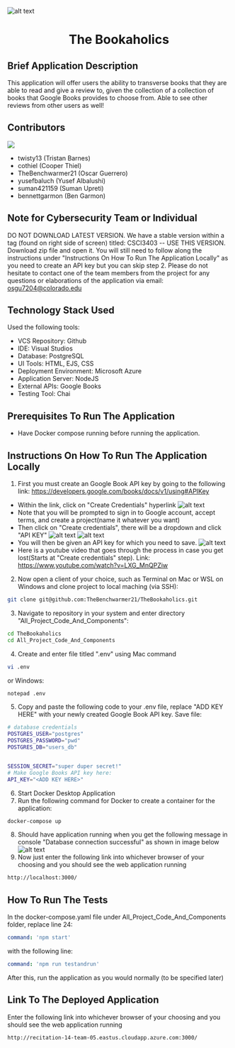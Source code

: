 ![alt text](/All_Project_Code_And_Components/resources/img/zz.png?raw=true)
# <p align="center"> The Bookaholics </p>


## Brief Application Description
This application will offer users the ability to transverse books that they are able to read and give a review to, given the collection of a collection of books that Google Books provides to choose from. Able to see other reviews from other users as well!


## Contributors
<a href="https://github.com/TheBenchwarmer21/TheBookaholics/graphs/contributors">
 <img src="https://contrib.rocks/image?repo=TheBenchwarmer21/TheBookaholics" />
</a>


- twisty13 (Tristan Barnes)
- cothiel (Cooper Thiel)
- TheBenchwarmer21 (Oscar Guerrero)
- yusefbaluch (Yusef Albalushi)
- suman421159 (Suman Upreti)
- bennettgarmon (Ben Garmon)

## Note for Cybersecurity Team or Individual
DO NOT DOWNLOAD LATEST VERSION. We have a stable version within a tag (found on right side of screen) titled: CSCI3403 -- USE THIS VERSION. Download zip file and open it. You will still need to follow along the instructions under "Instructions On How To Run The Application Locally" as you need to create an API key but you can skip step 2.
Please do not hesitate to contact one of the team members from the project for any questions or elaborations of the application via email: osgu7204@colorado.edu

## Technology Stack Used


Used the following tools:


- VCS Repository: Github
- IDE: Visual Studios
- Database: PostgreSQL
- UI Tools: HTML, EJS, CSS
- Deployment Environment: Microsoft Azure
- Application Server: NodeJS
- External APIs: Google Books
- Testing Tool: Chai


## Prerequisites To Run The Application


- Have Docker compose running before running the application.


## Instructions On How To Run The Application Locally
1. First you must create an Google Book API key by going to the following link: https://developers.google.com/books/docs/v1/using#APIKey
- Within the link, click on "Create Credentials" hyperlink
![alt text](/All_Project_Code_And_Components/resources/img/Step1.png?raw=true)
- Note that you will be prompted to sign in to Google account, accept terms, and create a project(name it whatever you want)
- Then click on "Create credentials", there will be a dropdown and click "API KEY"
![alt text](/All_Project_Code_And_Components/resources/img/Step2.png?raw=true)
![alt text](/All_Project_Code_And_Components/resources/img/Step3.png?raw=true)
- You will then be given an API key for which you need to save.
![alt text](/All_Project_Code_And_Components/resources/img/Step4.png?raw=true)
- Here is a youtube video that goes through the process in case you get lost(Starts at "Create credentials" step). Link: https://www.youtube.com/watch?v=LXG_MnQPZiw
2. Now open a client of your choice, such as Terminal on Mac or WSL on Windows and clone project to local maching (via SSH):
``` sh
git clone git@github.com:TheBenchwarmer21/TheBookaholics.git
```
3. Navigate to repository in your system and enter directory "All_Project_Code_And_Components":
``` sh
cd TheBookaholics
cd All_Project_Code_And_Components
```


4. Create and enter file titled ".env" using 
Mac command
``` sh
vi .env
```
or Windows:
``` sh
notepad .env
```
5. Copy and paste the following code to your .env file, replace "ADD KEY HERE" with your newly created Google Book API key. Save file:


``` sh
# database credentials
POSTGRES_USER="postgres"
POSTGRES_PASSWORD="pwd"
POSTGRES_DB="users_db"


SESSION_SECRET="super duper secret!"
# Make Google Books API key here:
API_KEY="<ADD KEY HERE>"
```
6. Start Docker Desktop Application
7. Run the following command for Docker to create a container for the application:
``` sh
docker-compose up
```
8. Should have application running when you get the following message in console "Database connection successful" as shown in image below
![alt text](/All_Project_Code_And_Components/resources/img/readyMessage.png?raw=true)
9. Now just enter the following link into whichever browser of your choosing and you should see the web application running
``` sh
http://localhost:3000/
```

## How To Run The Tests


In the docker-compose.yaml file under All_Project_Code_And_Components folder, replace line 24:


```yaml
command: 'npm start'
```


with the following line:


```yaml
command: 'npm run testandrun'
```


After this, run the application as you would normally (to be specified later)
## Link To The Deployed Application
Enter the following link into whichever browser of your choosing and you should see the web application running
``` sh
http://recitation-14-team-05.eastus.cloudapp.azure.com:3000/
```
